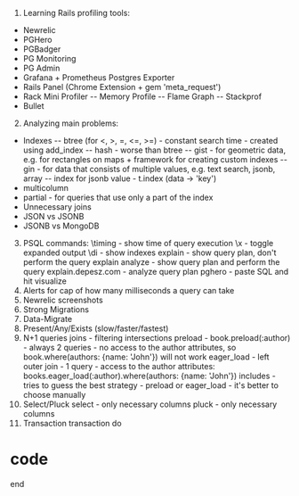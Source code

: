 1. Learning Rails profiling tools:
- Newrelic
- PGHero
- PGBadger
- PG Monitoring
- PG Admin
- Grafana + Prometheus Postgres Exporter
- Rails Panel (Chrome Extension + gem 'meta_request')
- Rack Mini Profiler
-- Memory Profile
-- Flame Graph
-- Stackprof
- Bullet
2. Analyzing main problems:
- Indexes
-- btree (for <, >, =, <=, >=) - constant search time - created using add_index
-- hash - worse than btree
-- gist - for geometric data, e.g. for rectangles on maps + framework for creating custom indexes
-- gin - for data that consists of multiple values, e.g. text search, jsonb, array
-- index for jsonb value - t.index (data -> 'key')
- multicolumn
- partial - for queries that use only a part of the index
- Unnecessary joins
- JSON vs JSONB
- JSONB vs MongoDB
3. PSQL commands:
\timing - show time of query execution
\x - toggle expanded output
\di - show indexes
explain - show query plan, don't perform the query
explain analyze - show query plan and perform the query
explain.depesz.com - analyze query plan
pghero - paste SQL and hit visualize
4. Alerts for cap of how many milliseconds a query can take
5. Newrelic screenshots
6. Strong Migrations
7. Data-Migrate
8. Present/Any/Exists (slow/faster/fastest)
9. N+1 queries
joins - filtering intersections
preload - book.preload(:author) - always 2 queries - no access to the author attributes, so book.where(authors: {name: 'John'}) will not work
eager_load - left outer join - 1 query - access to the author attributes: books.eager_load(:author).where(authors: {name: 'John'})
includes - tries to guess the best strategy - preload or eager_load - it's better to choose manually
10. Select/Pluck
select - only necessary columns
pluck - only necessary columns
11. Transaction
transaction do
  # code
end
